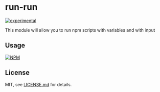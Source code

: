 # run-run

[![experimental](http://badges.github.io/stability-badges/dist/experimental.svg)](http://github.com/badges/stability-badges)

This module will allow you to run npm scripts with variables and with input

## Usage

[![NPM](https://nodei.co/npm/run-run.png)](https://www.npmjs.com/package/run-run)

## License

MIT, see [LICENSE.md](http://github.com/Jam3/run-run/blob/master/LICENSE.md) for details.
